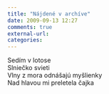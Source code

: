 ```yaml
---
title: "Nájdené v archíve"
date: 2009-09-13 12:27
comments: true
external-url:
categories:
---
```

Sedím v lotose  
Slniečko svieti  
Vlny z mora odnášajú myšlienky  
Nad hlavou mi preletela čajka
